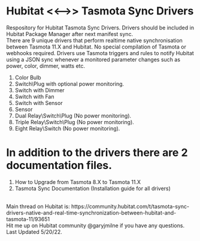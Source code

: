 # Hubitat <<-->> Tasmota Sync Drivers<br/>
Respository for Hubitat Tasmota Sync Drivers. Drivers should be included in Hubitat Package Manager after next manifest sync. <br/>
There are 9 unique drivers that perform realtime native synchronisation between Tasmota 11.X and Hubitat. No special compilation of Tasmota or webhooks required. Drivers use Tasmota triggers and rules to notify Hubitat using a JSON sync whenever a monitored parameter changes such as power, color, dimmer, watts etc.<br/>
1) Color Bulb<br/>
2) Switch\Plug with optional power monitoring.<br/>
3) Switch with Dimmer<br/>
4) Switch with Fan<br/>
5) Switch with Sensor<br/>
6) Sensor<br/>
7) Dual Relay\Switch\Plug (No power monitoring).<br/>
8) Triple Relay\Switch\Plug (No power monitoring).<br/>
9) Eight Relay\Switch (No power monitoring).<br/>
# In addition to the drivers there are 2 documentation files.<br/>
1. How to Upgrade from Tasmota 8.X to Tasmota 11.X <br/>
2. Tasmota Sync Documentation (Installation guide for all drivers) <br/>
<br/>
Main thread on Hubitat is: https://community.hubitat.com/t/tasmota-sync-drivers-native-and-real-time-synchronization-between-hubitat-and-tasmota-11/93651 <br/>
Hit me up on Hubitat community @garyjmilne if you have any questions.<br/>
Last Updated 5/20/22.<br/>
